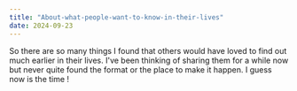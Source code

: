 ```yaml
---
title: "About-what-people-want-to-know-in-their-lives"
date: 2024-09-23
---
```


So there are so many things I found that others would have loved to find out much earlier in their lives. I've been thinking of sharing them for a while now but never quite found the format or the place to make it happen. I guess now is the time !
